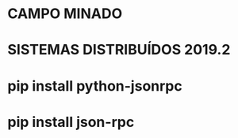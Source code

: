 # CAMPO MINADO

# SISTEMAS DISTRIBUÍDOS 2019.2 

# pip install python-jsonrpc

# pip install json-rpc

   
 
